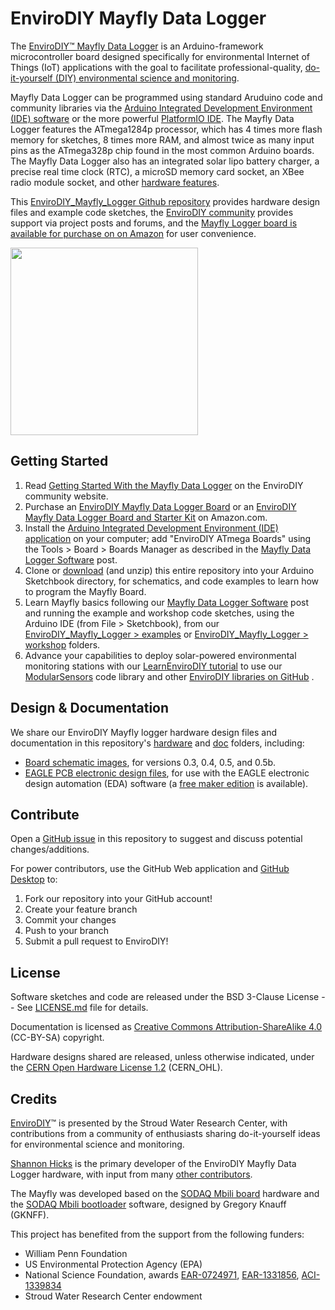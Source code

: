 EnviroDIY Mayfly Data Logger
==============
The [EnviroDIY™ Mayfly Data Logger](http://envirodiy.org/mayfly/) is an Arduino-framework microcontroller board designed specifically for environmental Internet of Things (IoT) applications with the goal to facilitate professional-quality, [do-it-yourself (DIY) environmental science and monitoring](https://www.envirodiy.org).

Mayfly Data Logger can be programmed using standard Aruduino code and community libraries via the [Arduino Integrated Development Environment (IDE) software](https://www.arduino.cc/en/Main/Software) or the more powerful [PlatformIO IDE](https://platformio.org). The Mayfly Data Logger features the ATmega1284p processor, which has 4 times more flash memory for sketches, 8 times more RAM, and almost twice as many input pins as the ATmega328p chip found in the most common Arduino boards. The Mayfly Data Logger also has an integrated solar lipo battery charger, a precise real time clock (RTC), a microSD memory card socket, an XBee radio module socket, and other [hardware features](https://www.envirodiy.org/mayfly/hardware/features/).

This [EnviroDIY_Mayfly_Logger Github repository](https://github.com/EnviroDIY/EnviroDIY_Mayfly_Logger) provides hardware design files and example code sketches, the [EnviroDIY community](https://www.envirodiy.org) provides support via project posts and forums, and the [Mayfly Logger board is available for purchase on on Amazon](https://www.amazon.com/s/ref=nb_sb_noss_1?url=search-alias%3Daps&field-keywords=envirodiy) for user convenience.

<img src="http://363hx939kn9r1sp3hxo0om0z.wpengine.netdna-cdn.com/wp-content/uploads/2016/05/20160508_134514-001.jpg" width="300">

## Getting Started

1. Read [Getting Started With the Mayfly Data Logger](http://envirodiy.org/mayfly/) on the EnviroDIY community website.
2. Purchase an [EnviroDIY Mayfly Data Logger Board](https://www.amazon.com/EnviroDIY-Mayfly-Logger-Arduino-Compatible/dp/B01F9B4WCG) or an [EnviroDIY Mayfly Data Logger Board and Starter Kit](https://www.amazon.com/EnviroDIY-Mayfly-Arduino-Compatible-Starter/dp/B01FCVALDW) on Amazon.com.
3. Install the [Arduino Integrated Development Environment (IDE) application](https://www.arduino.cc/en/Main/Software) on your computer; add "EnviroDIY ATmega Boards" using the Tools > Board > Boards Manager as described in the [Mayfly Data Logger Software](http://envirodiy.org/mayfly/software/) post.
4. Clone or [download](https://github.com/EnviroDIY/EnviroDIY_Mayfly_Logger/archive/master.zip) (and unzip) this entire repository into your Arduino Sketchbook directory, for schematics, and code examples to learn how to program the Mayfly Board.
5. Learn Mayfly basics following our [Mayfly Data Logger Software](http://envirodiy.org/mayfly/software/) post and running the example and workshop code sketches, using the Arduino IDE (from File > Sketchbook), from our [EnviroDIY_Mayfly_Logger > examples](https://github.com/EnviroDIY/EnviroDIY_Mayfly_Logger/tree/master/examples) or [EnviroDIY_Mayfly_Logger > workshop](https://github.com/EnviroDIY/EnviroDIY_Mayfly_Logger/tree/master/workshop) folders.
6. Advance your capabilities to deploy solar-powered environmental monitoring stations with our [LearnEnviroDIY tutorial](https://envirodiy.github.io/LearnEnviroDIY/) to use our [ModularSensors](https://github.com/EnviroDIY/ModularSensors) code library and other [EnviroDIY libraries on GitHub](https://github.com/EnviroDIY) .

## Design & Documentation

We share our EnviroDIY Mayfly logger hardware design files and documentation in this repository's [hardware](https://github.com/EnviroDIY/EnviroDIY_Mayfly_Logger/tree/master/hardware) and [doc](doc) folders, including:
- [Board schematic images](hardware), for versions 0.3, 0.4, 0.5, and 0.5b.
- [EAGLE PCB electronic design files](hardware/Mayfly_v0p5b), for use with the EAGLE electronic design automation (EDA) software (a [free maker edition](https://www.autodesk.com/products/eagle/compare) is available).


## Contribute
Open a [GitHub issue](https://github.com/EnviroDIY/EnviroDIY_Mayfly_Logger/issues) in this repository to suggest and discuss potential changes/additions.

For power contributors, use the GitHub Web application and [GitHub Desktop](https://desktop.github.com) to:

1. Fork our repository into your GitHub account!
2. Create your feature branch
3. Commit your changes
4. Push to your branch
5. Submit a pull request to EnviroDIY!


## License
Software sketches and code are released under the BSD 3-Clause License -- See [LICENSE.md](https://github.com/EnviroDIY/EnviroDIY_Mayfly_Logger/blob/master/LICENSE.md) file for details.

Documentation is licensed as [Creative Commons Attribution-ShareAlike 4.0](https://creativecommons.org/licenses/by-sa/4.0/) (CC-BY-SA) copyright.

Hardware designs shared are released, unless otherwise indicated, under the [CERN Open Hardware License 1.2](https://www.ohwr.org/projects/cernohl/wiki) (CERN_OHL).

## Credits
[EnviroDIY](http://envirodiy.org/)™ is presented by the Stroud Water Research Center, with contributions from a community of enthusiasts sharing do-it-yourself ideas for environmental science and monitoring.

[Shannon Hicks](https://github.com/s-hicks2) is the primary developer of the EnviroDIY Mayfly Data Logger hardware, with input from many [other contributors](https://github.com/EnviroDIY/EnviroDIY_Mayfly_Logger/graphs/contributors).

The Mayfly was developed based on the [SODAQ Mbili board](https://support.sodaq.com/sodaq-one/sodaq-mbili-1284p/) hardware and the [SODAQ Mbili bootloader](https://github.com/SodaqMoja/HardwareMbili) software, designed by Gregory Knauff (GKNFF).

This project has benefited from the support from the following funders:

* William Penn Foundation
* US Environmental Protection Agency (EPA)
* National Science Foundation, awards [EAR-0724971](http://www.nsf.gov/awardsearch/showAward?AWD_ID=0724971), [EAR-1331856](http://www.nsf.gov/awardsearch/showAward?AWD_ID=1331856), [ACI-1339834](http://www.nsf.gov/awardsearch/showAward?AWD_ID=1339834)
* Stroud Water Research Center endowment
